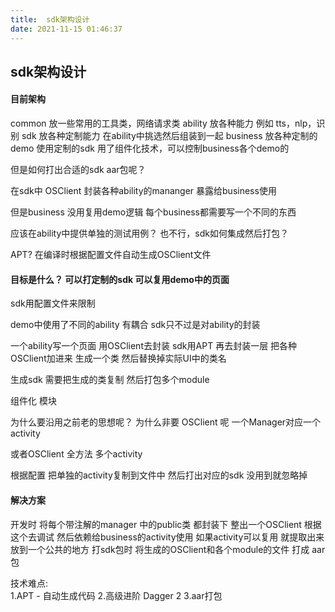 ```yaml
---
title:  sdk架构设计
date: 2021-11-15 01:46:37
---
```


##  sdk架构设计



####  目前架构  
common 放一些常用的工具类，网络请求类
ability   放各种能力  例如 tts，nlp，识别
sdk  放各种定制能力  在ability中挑选然后组装到一起
business 放各种定制的demo  使用定制的sdk 
用了组件化技术，可以控制business各个demo的

但是如何打出合适的sdk  aar包呢？ 

在sdk中
OSClient  封装各种ability的mananger  暴露给business使用  

但是business 没用复用demo逻辑   每个business都需要写一个不同的东西 

应该在ability中提供单独的测试用例？ 
也不行，sdk如何集成然后打包？

APT?   在编译时根据配置文件自动生成OSClient文件 

#### 目标是什么？   可以打定制的sdk   可以复用demo中的页面  

sdk用配置文件来限制  

demo中使用了不同的ability   有耦合 
sdk只不过是对ability的封装  

一个ability写一个页面  用OSClient去封装
sdk用APT 再去封装一层  把各种OSClient加进来  生成一个类 
然后替换掉实际UI中的类名 

生成sdk 需要把生成的类复制  然后打包多个module 

组件化  模块  

为什么要沿用之前老的思想呢？ 
为什么非要 OSClient 呢    一个Manager对应一个activity 

或者OSClient 全方法  多个activity

根据配置   把单独的activity复制到文件中  然后打出对应的sdk  没用到就忽略掉 



#### 解决方案 

开发时  将每个带注解的manager 中的public类   都封装下   整出一个OSClient   根据这个去调试
然后依赖给business的activity使用    如果activity可以复用   就提取出来  放到一个公共的地方 
打sdk包时  将生成的OSClient和各个module的文件 打成 aar包

技术难点:  
1.APT - 自动生成代码
2.高级进阶  Dagger 2 
3.aar打包




